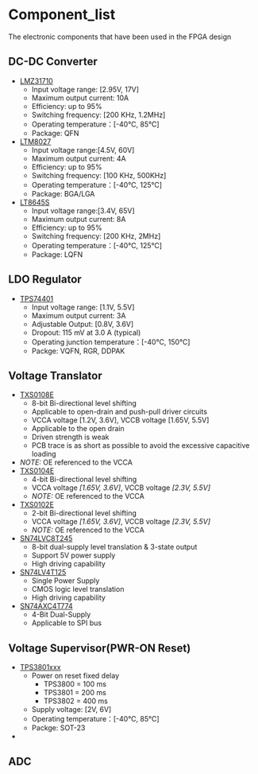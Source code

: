 # Component_list
The electronic components that have been used in the FPGA design 
## DC-DC Converter
- [LMZ31710](http://www.ti.com/lit/ds/symlink/lmz31710.pdf)
    - Input voltage range: [2.95V, 17V]
    - Maximum output current: 10A
    - Efficiency: up to 95%
    - Switching frequency: [200 KHz, 1.2MHz]
    - Operating temperature：[-40℃, 85℃]
    - Package: QFN
- [LTM8027](https://www.analog.com/media/en/technical-documentation/data-sheets/8027fd.pdf)
    - Input voltage range:[4.5V, 60V]
    - Maximum output current: 4A
    - Efficiency: up to 95%
    - Switching frequency: [100 KHz, 500KHz]
    - Operating temperature：[-40℃, 125℃]
    - Package: BGA/LGA
- [LT8645S](https://www.analog.com/media/en/technical-documentation/data-sheets/8645sfa.pdf)
    - Input voltage range:[3.4V, 65V]
    - Maximum output current: 8A
    - Efficiency: up to 95%
    - Switching frequency: [200 KHz, 2MHz]
    - Operating temperature：[-40℃, 125℃]
    - Package: LQFN
## LDO Regulator
- [TPS74401](http://www.ti.com/lit/ds/symlink/tps74401.pdf)
    - Input voltage range: [1.1V, 5.5V]
    - Maximum output current: 3A
    - Adjustable Output: [0.8V, 3.6V]
    - Dropout: 115 mV at 3.0 A (typical)
    - Operating junction temperature：[-40℃, 150℃]
    - Packge: VQFN, RGR, DDPAK

## Voltage Translator

- [TXS0108E](http://www.ti.com/lit/ds/symlink/txs0108e.pdf)
    - 8-bit Bi-directional level shifting
    - Applicable to open-drain and push-pull driver circuits
    - VCCA voltage [1.2V, 3.6V], VCCB voltage [1.65V, 5.5V]
    - Applicable to the open drain 
    - Driven strength is weak
    - PCB trace is as short as possible to avoid the excessive capacitive loading
- *NOTE:* OE referenced to the VCCA
- [TXS0104E](http://www.ti.com/lit/ds/symlink/txs0104e.pdf)
  - 4-bit Bi-directional level shifting
  - VCCA voltage *[1.65V, 3.6V]*, VCCB voltage *[2.3V, 5.5V]*
  - *NOTE:* OE referenced to the VCCA
- [TXS0102E](http://www.ti.com/lit/ds/symlink/txs0102.pdf)
    - 2-bit Bi-directional level shifting
    - VCCA voltage *[1.65V, 3.6V]*, VCCB voltage *[2.3V, 5.5V]*
    - *NOTE:* OE referenced to the VCCA
- [SN74LVC8T245](http://www.ti.com/lit/ds/symlink/sn74lvc8t245.pdf)
    - 8-bit dual-supply level translation & 3-state output
    - Support 5V power supply
    - High driving capability 
- [SN74LV4T125](http://www.ti.com/lit/ds/symlink/sn74lv4t125.pdf)
    - Single Power Supply 
    - CMOS logic level translation
    - High driving capability
-  [SN74AXC4T774](https://www.ti.com/product/SN74AXC4T774)
    - 4-Bit Dual-Supply
    - Applicable to SPI bus

## Voltage Supervisor(PWR-ON Reset)

- [TPS3801xxx](http://www.ti.com/lit/ds/symlink/tps3801.pdf)
    - Power on reset fixed delay
        - TPS3800 = 100 ms
        - TPS3801 = 200 ms 
        - TPS3802 = 400 ms
    - Supply voltage: [2V, 6V]
    - Operating temperature：[-40℃, 85℃]
    - Packge: SOT-23
- 

## ADC
